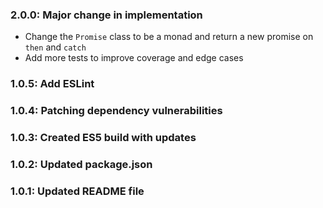 ### 2.0.0: Major change in implementation
  * Change the `Promise` class to be a monad and return a new promise on `then` and `catch`
  * Add more tests to improve coverage and edge cases

### 1.0.5: Add ESLint

### 1.0.4: Patching dependency vulnerabilities

### 1.0.3: Created ES5 build with updates

### 1.0.2: Updated package.json

### 1.0.1: Updated README file
